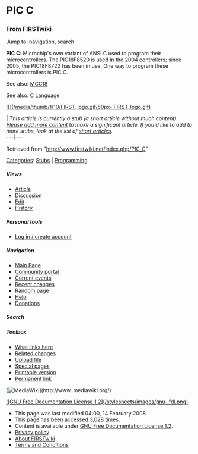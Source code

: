 # PIC C

### From FIRSTwiki

Jump to: navigation, search

**PIC C**: Microchip's own variant of ANSI C used to program their microcontrollers. The PIC18F8520 is used in the 2004 controllers; since 2005, the PIC18F8722 has been in use. One way to program these microcontrollers is PIC C. 

See also: [MCC18](/index.php/MCC18 "MCC18" )

See also: [C Language](/index.php/C_Language "C Language" )

  

[![](/media/thumb/1/10/FIRST_logo.gif/50px-
FIRST_logo.gif)](/index.php/Image:FIRST_logo.gif "" )

|  _This article is currently a stub (a short article without much content).
[Please add more
content](http://www.firstwiki.net/index.php?title=PIC_C&action=edit
"http://www.firstwiki.net/index.php?title=PIC_C&action=edit" ) to make a
significant article. If you'd like to add to more stubs, look at the list of
[short articles](/index.php/Special:Shortpages "Special:Shortpages" )._  
---|---  
  
Retrieved from "<http://www.firstwiki.net/index.php/PIC_C>"

[Categories](/index.php?title=Special:Categories&article=PIC_C
"Special:Categories" ): [Stubs](/index.php/Category:Stubs "Category:Stubs" ) |
[Programming](/index.php/Category:Programming "Category:Programming" )

##### Views

  * [Article](/index.php/PIC_C)
  * [Discussion](/index.php/Talk:PIC_C)
  * [Edit](/index.php?title=PIC_C&action=edit)
  * [History](/index.php?title=PIC_C&action=history)

##### Personal tools

  * [Log in / create account](/index.php?title=Special:Userlogin&returnto=PIC_C)

[](/index.php/Main_Page "Main Page" )

##### Navigation

  * [Main Page](/index.php/Main_Page)
  * [Community portal](/index.php/FIRSTwiki:Community_portal)
  * [Current events](/index.php/Current_events)
  * [Recent changes](/index.php/Special:Recentchanges)
  * [Random page](/index.php/Special:Random)
  * [Help](/index.php/Help:Contents)
  * [Donations](/index.php/FIRSTwiki:Site_support)

##### Search



##### Toolbox

  * [What links here](/index.php/Special:Whatlinkshere/PIC_C)
  * [Related changes](/index.php/Special:Recentchangeslinked/PIC_C)
  * [Upload file](/index.php/Special:Upload)
  * [Special pages](/index.php/Special:Specialpages)
  * [Printable version](/index.php?title=PIC_C&printable=yes)
  * [Permanent link](/index.php?title=PIC_C&oldid=65914)

[![MediaWiki](/skins/common/images/poweredby_mediawiki_88x31.png)](http://www.
mediawiki.org/)

[![GNU Free Documentation License 1.2](/stylesheets/images/gnu-
fdl.png)](http://www.gnu.org/copyleft/fdl.html)

  * This page was last modified 04:00, 14 February 2008.
  * This page has been accessed 3,028 times.
  * Content is available under [GNU Free Documentation License 1.2](http://www.gnu.org/copyleft/fdl.html "http://www.gnu.org/copyleft/fdl.html" ).
  * [Privacy policy](/index.php/FIRSTwiki:Privacy_policy "FIRSTwiki:Privacy policy" )
  * [About FIRSTwiki](/index.php/FIRSTwiki:About "FIRSTwiki:About" )
  * [Terms and Conditions](/index.php/FIRSTwiki:Terms_and_conditions "FIRSTwiki:Terms and conditions" )

